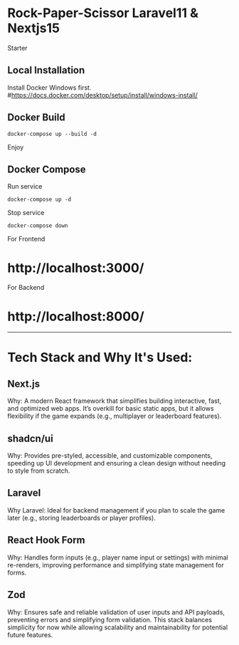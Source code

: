 # Rock-Paper-Scissor Laravel11 & Nextjs15
Starter
## Local Installation
Install Docker Windows first. #https://docs.docker.com/desktop/setup/install/windows-install/

## Docker Build
```
docker-compose up --build -d
```
Enjoy
## Docker Compose
Run service
```
docker-compose up -d
```
Stop service
```
docker-compose down
```
For Frontend
# http://localhost:3000/
For Backend
# http://localhost:8000/

----------------------------------------------------------
# Tech Stack and Why It's Used:

## Next.js
Why: A modern React framework that simplifies building interactive, fast, and optimized web apps. It’s overkill for basic static apps, but it allows flexibility if the game expands (e.g., multiplayer or leaderboard features).

## shadcn/ui
Why: Provides pre-styled, accessible, and customizable components, speeding up UI development and ensuring a clean design without needing to style from scratch.

## Laravel
Why Laravel: Ideal for backend management if you plan to scale the game later (e.g., storing leaderboards or player profiles).

## React Hook Form
Why: Handles form inputs (e.g., player name input or settings) with minimal re-renders, improving performance and simplifying state management for forms.

## Zod
Why: Ensures safe and reliable validation of user inputs and API payloads, preventing errors and simplifying form validation.
This stack balances simplicity for now while allowing scalability and maintainability for potential future features.

